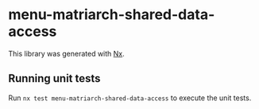 # menu-matriarch-shared-data-access

This library was generated with [Nx](https://nx.dev).

## Running unit tests

Run `nx test menu-matriarch-shared-data-access` to execute the unit tests.

